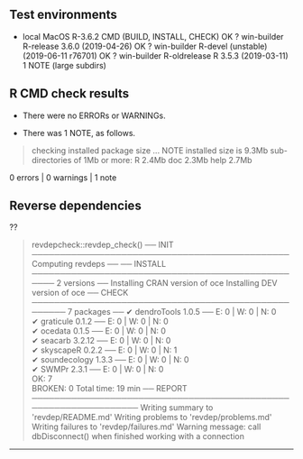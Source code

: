## Test environments

* local MacOS R-3.6.2 CMD (BUILD, INSTALL, CHECK) OK
? win-builder R-release 3.6.0 (2019-04-26) OK
? win-builder R-devel (unstable) (2019-06-11 r76701) OK
? win-builder R-oldrelease R 3.5.3 (2019-03-11) 1 NOTE (large subdirs)

## R CMD check results

* There were no ERRORs or WARNINGs.

* There was 1 NOTE, as follows.

> checking installed package size ... NOTE
> installed size is  9.3Mb
> sub-directories of 1Mb or more:
>   R      2.4Mb
>   doc    2.3Mb
>   help   2.7Mb



0 errors | 0 warnings | 1 note

## Reverse dependencies

??

> revdepcheck::revdep_check()
── INIT ────────────────────────────────────────────── Computing revdeps ──
── INSTALL ────────────────────────────────────────────────── 2 versions ──
Installing CRAN version of oce
Installing DEV version of oce
── CHECK ──────────────────────────────────────────────────── 7 packages ──
✔ dendroTools 1.0.5                      ── E: 0     | W: 0     | N: 0     
✔ graticule 0.1.2                        ── E: 0     | W: 0     | N: 0     
✔ ocedata 0.1.5                          ── E: 0     | W: 0     | N: 0     
✔ seacarb 3.2.12                         ── E: 0     | W: 0     | N: 0     
✔ skyscapeR 0.2.2                        ── E: 0     | W: 0     | N: 1     
✔ soundecology 1.3.3                     ── E: 0     | W: 0     | N: 0     
✔ SWMPr 2.3.1                            ── E: 0     | W: 0     | N: 0     
OK: 7                                                                    
BROKEN: 0
Total time: 19 min
── REPORT ─────────────────────────────────────────────────────────────────
Writing summary to 'revdep/README.md'
Writing problems to 'revdep/problems.md'
Writing failures to 'revdep/failures.md'
Warning message:
call dbDisconnect() when finished working with a connection 

---


